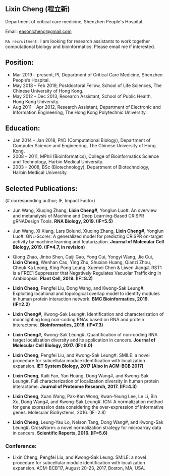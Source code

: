 ## Lixin Cheng (程立新)
Department of critical care medicine, Shenzhen People's Hospital.

Email: easonlcheng@gmail.com

`RA recruitment:` I am looking for research assistants to work together computational biology and bioinformatics. Please email me if interested.

## Position:
* Mar 2019 – present, PI, Department of Critical Care Medicine, Shenzhen People’s Hospital.
* May 2018 – Feb 2019, Postdoctoral Fellow, School of Life Sciences, The Chinese University of Hong Kong.
* May 2012 – Dec 2013, Research Assistant, School of Public Health, Hong Kong University.
* Aug 2011 – Apr 2012, Research Assistant, Department of Electronic and Information Engineering, The Hong Kong Polytechnic University. 

## Education:
* Jan 2014 – Jan 2018, PhD (Computational Biology), Department of Computer Science and Engineering, The Chinese University of Hong Kong.
* 2008 – 2011, MPhil (Bioinformatics), College of Bioinformatics Science and Technology, Harbin Medical University.
* 2003 – 2008, BSc (Biotechnology), Department of Biotechnology, Harbin Medical University.

## Selected Publications:
(# corresponding author; IF, Impact Factor)
* Jun Wang, Xiuqing Zhang, **Lixin Cheng#**, Yonglun Luo#. An overview and metanalysis of Machine and Deep Learning-Based CRISPR gRNADesign Tools. **RNA Biology, 2019. (IF=5.5)**

* Jun Wang, Xi Xiang, Lars Bolund, Xiuqing Zhang, **Lixin Cheng#**, Yonglun Luo#. GNL-Scorer: A generalized model for predicting CRISPR on-target activity by machine learning and featurization. **Journal of Molecular Cell Biology, 2019. (IF=4.7, in revision)**

* Qiong Zhao, Jinbo Shen, Caiji Gao, Yong Cui, Yongyi Wang, Jie Cui, **Lixin Cheng**, Wenhan Cao, Ying Zhu, Shuxian Huang, Qianzi Zhou, Cheuk Ka Leong, King Pong Leung, Xuemei Chen & Liwen Jiang#. RST1 is a FREE1 Suppressor that Negatively Regulates Vacuolar Trafficking in Arabidopsis. **Plant Cell, 2019. (IF=8.2)**

* **Lixin Cheng**, Pengfei Liu, Dong Wang, and Kwong-Sak Leung#. Exploiting locational and topological overlap model to identify modules in human protein interaction network. **BMC Bioinformatics, 2019. (IF=2.2)**

* **Lixin Cheng#**, Kwong-Sak Leung#. Identification and characterization of moonlighting long non-coding RNAs based on RNA and protein interactome. **Bioinformatics, 2018. (IF=7.3)**

* **Lixin Cheng#**, Kwong-Sak Leung#. Quantification of non-coding RNA target localization diversity and its application in cancers. **Journal of Molecular Cell Biology, 2017. (IF=6.0)**

* **Lixin Cheng**, Pengfei Liu, and Kwong-Sak Leung#. SMILE: a novel procedure for subcellular module identification with localization expansion. **IET System Biology, 2017 (Also in ACM-BCB 2017)**

* **Lixin Cheng**, Kaili Fan, Yan Huang, Dong Wang#, and Kwong-Sak Leung#. Full characterization of localization diversity in human protein interactome. **Journal of Proteome Research, 2017. (IF=4.3)**

* **Lixin Cheng**, Xuan Wang, Pak-Kan Wong, Kwan-Yeung Lee, Le Li, Bin Xu, Dong Wang#, and Kwong-Sak Leung#.   ICN: A normalization method for gene expression data considering the over-expression of informative genes. Molecular BioSystems, 2016. (IF=2.8)

* **Lixin Cheng**, Leung-Yau Lo, Nelson Tang, Dong Wang#, and Kwong-Sak Leung#.   CrossNorm: a novel normalization strategy for microarray data in cancers. **Scientific Reports, 2016. (IF=5.6)**

### Conference:
* Lixin Cheng, Pengfei Liu, and Kwong-Sak Leung. SMILE: a novel procedure for subcellular module identification with localization expansion. ACM-BCB’17, August 20-23, 2017, Boston, MA, USA.

